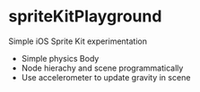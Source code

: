 # spriteKitPlayground
Simple iOS Sprite Kit experimentation 

- Simple physics Body
- Node hierachy and scene programmatically
- Use accelerometer to update gravity in scene
